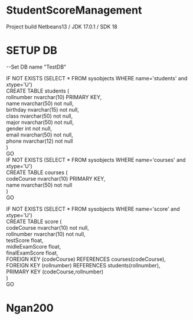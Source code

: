 # StudentScoreManagement
Project build Netbeans13 / JDK 17.0.1 / SDK 18 
# SETUP DB
--Set DB name "TestDB"  
    
IF NOT EXISTS (SELECT * FROM sysobjects WHERE name='students' and xtype='U')  
CREATE TABLE students (  
rollnumber nvarchar(10) PRIMARY KEY,  
name nvarchar(50) not null,  
birthday nvarchar(15) not null,  
class nvarchar(50) not null,  
major nvarchar(50) not null,  
gender int not null,  
email nvarchar(50) not null,  
phone nvarchar(12) not null  
)  
GO  
IF NOT EXISTS (SELECT * FROM sysobjects WHERE name='courses' and xtype='U')  
CREATE TABLE courses (  
codeCourse nvarchar(10) PRIMARY KEY,  
name nvarchar(50) not null  
)  
GO  
  
IF NOT EXISTS (SELECT * FROM sysobjects WHERE name='score' and xtype='U')  
CREATE TABLE score (  
codeCourse nvarchar(10) not null,  
rollnumber nvarchar(10) not null,  
testScore float,  
midleExamScore float,  
finalExamScore float,  
FOREIGN KEY (codeCourse) REFERENCES courses(codeCourse),  
FOREIGN KEY (rollnumber) REFERENCES students(rollnumber),  
PRIMARY KEY (codeCourse,rollnumber)  
)  
GO  
# Ngan200
